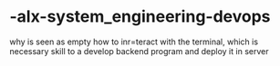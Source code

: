 # -alx-system_engineering-devops
why is seen as empty
how to inr=teract with the terminal, which is necessary skill to a develop backend program and deploy it in server
